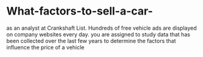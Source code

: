 # What-factors-to-sell-a-car-
as an analyst at Crankshaft List. Hundreds of free vehicle ads are displayed on company websites every day. you are assigned to study data that has been collected over the last few years to determine the factors that influence the price of a vehicle
